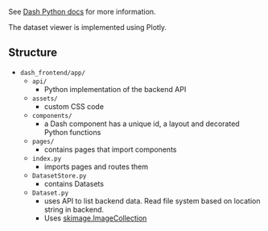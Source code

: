 See [Dash Python docs](https://plotly.com/dash/) for more information.

The dataset viewer is implemented using Plotly.
## Structure

- `dash_frontend/app/`
    - `api/`
        - Python implementation of the backend API
    - `assets/`
        - custom CSS code
    - `components/`
        - a Dash component has a unique id, a layout and decorated Python functions
    - `pages/`
        - contains pages that import components
    - `index.py`
        - imports pages and routes them
    - `DatasetStore.py`
        - contains Datasets
    - `Dataset.py`
        - uses API to list backend data. Read file system based on location string in backend.
        - Uses [skimage.ImageCollection](https://scikit-image.org/docs/0.7.0/api/skimage.io.collection.html)